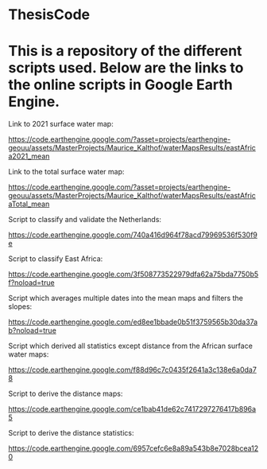 # ThesisCode
# This is a repository of the different scripts used. Below are the links to the online scripts in Google Earth Engine.

Link to 2021 surface water map: 

https://code.earthengine.google.com/?asset=projects/earthengine-geouu/assets/MasterProjects/Maurice_Kalthof/waterMapsResults/eastAfrica2021_mean 

Link to the total surface water map: 

https://code.earthengine.google.com/?asset=projects/earthengine-geouu/assets/MasterProjects/Maurice_Kalthof/waterMapsResults/eastAfricaTotal_mean 

Script to classify and validate the Netherlands:

https://code.earthengine.google.com/740a416d964f78acd79969536f530f9e 

Script to classify East Africa: 

https://code.earthengine.google.com/3f508773522979dfa62a75bda7750b5f?noload=true 

Script which averages multiple dates into the mean maps and filters the slopes:

https://code.earthengine.google.com/ed8ee1bbade0b51f3759565b30da37ab?noload=true 

Script which derived all statistics except distance from the African surface water maps: 

https://code.earthengine.google.com/f88d96c7c0435f2641a3c138e6a0da78 

Script to derive the distance maps:

https://code.earthengine.google.com/ce1bab41de62c7417297276417b896a5 

Script to derive the distance statistics:

https://code.earthengine.google.com/6957cefc6e8a89a543b8e7028bcea120 
